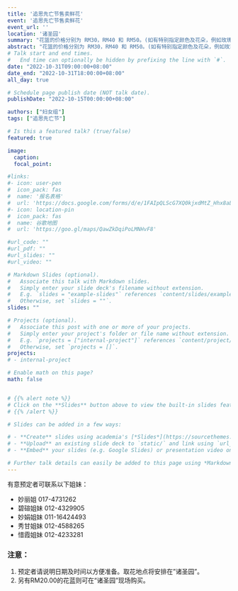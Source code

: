 ```yaml
---
title: '追思先亡节售卖鲜花'
event: '追思先亡节售卖鲜花'
event_url: ''
location: '诸圣园'
summary: "花篮的价格分别为 RM30，RM40 和 RM50。(如有特别指定颜色及花朵，例如玫瑰或康乃馨价格则另计）。"
abstract: "花篮的价格分别为 RM30，RM40 和 RM50。(如有特别指定颜色及花朵，例如玫瑰或康乃馨价格则另计）。"
# Talk start and end times.
#   End time can optionally be hidden by prefixing the line with `#`.
date: "2022-10-31T09:00:00+08:00"
date_end: "2022-10-31T18:00:00+08:00"
all_day: true

# Schedule page publish date (NOT talk date).
publishDate: "2022-10-15T00:00:00+08:00"

authors: ["妇女组"]
tags: ["追思先亡节"]

# Is this a featured talk? (true/false)
featured: true

image:
  caption:
  focal_point:

#links:
#- icon: user-pen
#  icon_pack: fas
#  name: '报名表格'
#  url: 'https://docs.google.com/forms/d/e/1FAIpQLScG7XQ0kjxdMtZ_Hhx8aLOL76ZavANeI77Maj7seoQXQFHsEQ/viewform'
#- icon: location-pin
#  icon_pack: fas
#  name: 谷歌地图
#  url: 'https://goo.gl/maps/QawZkDqiPoLMNHvF8'

#url_code: ""
#url_pdf: ""
#url_slides: ""
#url_video: ""

# Markdown Slides (optional).
#   Associate this talk with Markdown slides.
#   Simply enter your slide deck's filename without extension.
#   E.g. `slides = "example-slides"` references `content/slides/example-slides.md`.
#   Otherwise, set `slides = ""`.
slides: ""

# Projects (optional).
#   Associate this post with one or more of your projects.
#   Simply enter your project's folder or file name without extension.
#   E.g. `projects = ["internal-project"]` references `content/project/deep-learning/index.md`.
#   Otherwise, set `projects = []`.
projects:
# - internal-project

# Enable math on this page?
math: false


# {{% alert note %}}
# Click on the **Slides** button above to view the built-in slides feature.
# {{% /alert %}}

# Slides can be added in a few ways:

# - **Create** slides using academia's [*Slides*](https://sourcethemes.com/academic/docs/managing-content/#create-slides) feature and link using `slides` parameter in the front matter of the talk file
# - **Upload** an existing slide deck to `static/` and link using `url_slides` parameter in the front matter of the talk file
# - **Embed** your slides (e.g. Google Slides) or presentation video on this page using [shortcodes](https://sourcethemes.com/academic/docs/writing-markdown-latex/).

# Further talk details can easily be added to this page using *Markdown* and $\rm \LaTeX$ math code.
---
```


有意预定者可联系以下姐妹：
- 妙丽姐 017-4731262
- 碧碹姐妹 012-4329905
- 妙娟姐妹 011-16424493
- 秀甘姐妹 012-4588265
- 惜霞姐妹 012-4233281

### 注意：
1. 预定者请说明日期及时间以方便准备。取花地点将安排在”诸圣园”。
2. 另有RM20.00的花蓝则可在“诸圣园”现场购买。
